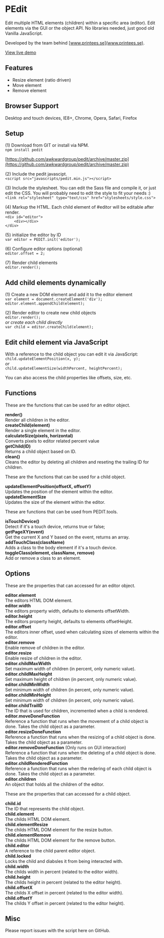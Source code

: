 PEdit
=====
Edit multiple HTML elements (children) within a specific area (editor). Edit elements via the GUI or the object API. No libraries needed, just good old Vanilla JavaScript.

Developed by the team behind [www.printees.se](www.printees.se).

[View live demo](http://awkwardcloud.com/pedit/)

## Features
- Resize element (ratio driven)
- Move element
- Remove element

## Browser Support
Desktop and touch devices, IE8+, Chrome, Opera, Safari, Firefox

## Setup
(1) Download from GIT or install via NPM.<br>
`npm install pedit`

[https://github.com/awkwardgroup/pedit/archive/master.zip](https://github.com/awkwardgroup/pedit/archive/master.zip)

(2) Include the pedit javascipt.<br>
`<script src="javascripts/pedit.min.js"></script>`

(3) Include the stylesheet. You can edit the Sass file and compile it, or just edit the CSS. You will probably need to edit the style to fit your needs :)<br>
`<link rel="stylesheet" type="text/css" href="stylesheets/style.css">`

(4) Markup the HTML. Each child element of #editor will be editable after render.<br>
`<div id="editor">`<br>
`    <div></div>`<br>
`</div>`

(5) initialize the editor by ID<br>
`var editor = PEDIT.init('editor');`

(6) Configure editor options (optional)<br>
`editor.offset = 2;`

(7) Render child elements<br>
`editor.render();`

## Add child elements dynamically
(1) Create a new DOM element and add it to the editor element<br> 
`var element = document.createElement('div');`<br>
`editor.element.appendChild(element);`

(2) Render editor to create new child objects<br>
`editor.render();`<br>
_or create each child directly_<br>
`var child = editor.createChild(element);`

## Edit child element via JavaScript
With a reference to the child object you can edit it via JavaScript:<br>
`child.updateElementPosition(x, y);`<br>
_or_<br>
`child.updateElementSize(widthPercent, heightPercent);`

You can also access the child properties like offsets, size, etc.

## Functions
These are the functions that can be used for an editor object.

**render()**<br>
Render all children in the editor.<br>
**createChild(element)**<br>
Render a single element in the editor.<br>
**calculateSize(pixels, horizontal)**<br>
Converts pixels to editor related percent value<br>
**getChild(ID)**<br>
Returns a child object based on ID.<br>
**clean()**<br>
Cleans the editor by deleting all children and reseting the trailing ID for children.

These are the functions that can be used for a child object.

**updateElementPosition(offsetX, offsetY)**<br>
Updates the position of the element within the editor.<br>
**updateElementSize**<br>
Updates the size of the element within the editor.<br>


These are functions that can be used from PEDIT.tools.

**isTouchDevice()**<br>
Detect if it's a touch device, returns true or false;<br>
**getPageXY(event)**<br>
Get the current X and Y based on the event, returns an array.<br>
**addTouchClass(className)**<br>
Adds a class to the body element if it's a touch device.<br>
**toggleClass(element, className, remove)**<br>
Add or remove a class to an element.

## Options
These are the properties that can accessed for an editor object.

**editor.element**<br>
The editors HTML DOM element.<br>
**editor.width**<br>
The editors property width, defaults to elements offsetWidth.<br>
**editor.height**<br>
The editors property height, defaults to elements offsetHeight.<br>
**editor.offset**<br>
The editors inner offset, used when calculating sizes of elements within the editor.<br>
**editor.remove**<br>
Enable remove of children in the editor.<br>
**editor.resize**<br>
Enable resize of children in the editor.<br>
**editor.childMaxWidth**<br>
Set maximum width of children (in percent, only numeric value).<br>
**editor.childMaxHeight**<br>
Set maximum height of children (in percent, only numeric value).<br>
**editor.childMinWidth**<br>
Set minimum width of children (in percent, only numeric value).<br>
**editor.childMinHeight**<br>
Set minimum width of children (in percent, only numeric value).<br>
**editor.childTrailID**<br>
The ID that is used for children, incremented when a child is rendered.<br>
**editor.moveDoneFunction**<br>
Reference a function that runs when the movement of a child object is done. Takes the child object as a parameter.<br>
**editor.resizeDoneFunction**<br>
Reference a function that runs when the resizing of a child object is done. Takes the child object as a parameter.<br>
**editor.removeDoneFunction** (Only runs on GUI interaction)<br>
Reference a function that runs when the deleting of a child object is done. Takes the child object as a parameter.<br>
**editor.childRenderedFunction**<br>
Reference a function that runs when the redering of each child object is done. Takes the child object as a parameter.<br>
**editor.children**<br>
An object that holds all the children of the editor.

These are the properties that can accessed for a child object.

**child.id**<br>
The ID that represents the child object.<br>
**child.element**<br>
The childs HTML DOM element.<br>
**child.elementResize**<br>
The childs HTML DOM element for the resize button.<br>
**child.elementRemove**<br>
The childs HTML DOM element for the remove button.<br>
**child.editor**<br>
A reference to the child parent editor object.<br>
**child.locked**<br>
Locks the child and diabsles it from being interacted with.<br>
**child.width**<br>
The childs width in percent (related to the editor width).<br>
**child.height**<br>
The childs height in percent (related to the editor height).<br>
**child.offsetX**<br>
The childs X offset in percent (related to the editor width).<br>
**child.offsetY**<br>
The childs Y offset in percent (related to the editor height).

## Misc
Please report issues with the script here on GitHub.
